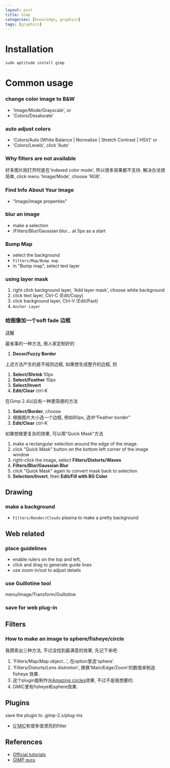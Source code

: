 ```yaml
---
layout: post
title: Gimp
categories: [knowledge, graphics]
tags: [graphics]
---
```


Installation
==============
    sudo aptitude install gimp

Common usage
==============

### change color image to B&W 
* 'Image/Mode/Grayscale', or
* 'Colors/Desaturate'

### auto adjust colors
* 'Colors/Auto [White Balance | Normalize | Stretch Contrast | HSV]' or
* 'Colors/Levels', click 'Auto'

### Why filters are not available ###
好多图片刚打开时是在'indexed color mode', 所以很多效果都不支持. 解决办法很简单, 
click menu 'Image/Mode', choose 'RGB'.

### Find Info About Your Image
* "Image/image properties"

### blur an image
* make a selection
* <image>/Filters/Blur/Gaussian blur... at 5px as a start

### Bump Map
 * select the background
 * `Filters/Map/Bump map`
 * in "Bump map", select text layer

### using layer mask
 1. right click background layer, 'Add layer mask', choose white background
 1. click text layer, Ctrl-C (Edit/Copy)
 1. click background layer, Ctrl-V (Edit/Past)
 1. `Anchor Layer`

### 给图像加一个soft fade 边框
[详解](http://www.gimp.org/tutorials/Quickmask/)

最省事的一种方法, 用人家定制好的

1. **Decor/Fuzzy Border**

上述方法产生的是不规则边框, 如果想生成整齐的边框, 则

1. **Select/Shrink** 10px
1. **Select/Feather** 10px
1. **Select/Invert** 
1. **Edit/Clear** ctrl-K

在Gimp 2.4以后有一种更简便的方法

1. **Select/Border**, choose
1. 根据图片大小选一个边框, 例如80px, 选中"Feather border"
1. **Edit/Clear** ctrl-K

如果想做更复杂的效果, 可以用"Quick Mask"方法

1. make a rectangular selection around the edge of the image.
1. click "Quick Mask" button on the bottom left corner of the image window
1. right-click the image, select **Filters/Distorts/Waves**
1. **Filters/Blur/Gaussian Blur**
1. click "Quick Mask" again to convert mask back to selection
1. **Selection/Invert**, then **Edit/Fill with BG Color**

Drawing
------------
### make a background
 * `Filters/Render/Clouds` plasma to make a pretty background


Web related
-----------------
### place guidelines
 * enable rulers on the top and left, 
 * click and drag to generate guide lines
 * use zoom in/out to adjust details

### use Guillotine tool
menu/Image/Transform/Guillotine

### save for web plug-in

Filters
----------
### How to make an image to sphere/fisheye/circle ###
我摸索出三种方法, 不过没找到最满意的效果, 先记下来吧. 

1. 'Filters/Map/Map object...', 在option里选'sphere'.  
2. 'Filters/Distorts/Lens distrotion', 换换'Main/Edge/Zoom'的数值来制造fisheye
效果. 
3. 这个plugin能制作出[Amazing circles](http://registry.gimp.org/node/184)效果,
不过不是我想要的. 
4. GMIC里有fisheye和sphere效果. 

Plugins
----------
save the plugin to .gimp-2.x/plug-ins

 * [G'MIC](http://gmic.sourceforge.net/)有很多很漂亮的filter

References
------------
* [Official tutorials](http://www.gimp.org/tutorials/)
* [GIMP guru](http://gimpguru.org/Tutorials/)

